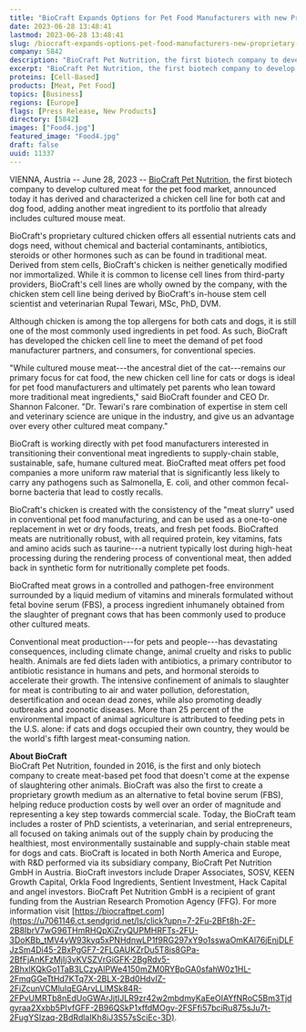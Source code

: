 ```yaml
---
title: "BioCraft Expands Options for Pet Food Manufacturers with new Proprietary Chicken Cell Line"
date: 2023-06-28 13:48:41
lastmod: 2023-06-28 13:48:41
slug: /biocraft-expands-options-pet-food-manufacturers-new-proprietary-chicken-cell-line
company: 5842
description: "BioCraft Pet Nutrition, the first biotech company to develop cultured meat for the pet food market, announced today it has derived and characterized a chicken cell line for both cat and dog food, adding another meat ingredient to its portfolio that already includes cultured mouse meat."
excerpt: "BioCraft Pet Nutrition, the first biotech company to develop cultured meat for the pet food market, announced today it has derived and characterized a chicken cell line for both cat and dog food, adding another meat ingredient to its portfolio that already includes cultured mouse meat."
proteins: [Cell-Based]
products: [Meat, Pet Food]
topics: [Business]
regions: [Europe]
flags: [Press Release, New Products]
directory: [5842]
images: ["Food4.jpg"]
featured_image: "Food4.jpg"
draft: false
uuid: 11337
---
```

VIENNA, Austria -- June 28, 2023 -- [BioCraft Pet
Nutrition](https://u7061146.ct.sendgrid.net/ls/click?upn=7-2Fu-2BFt8h-2F-2B8IbrV7wG96TO3cmrcgK2OkhgI1G9SLQvk-3DzuHI_tMV4yW93kyq5xPNHdnwLP1f9RG297xY9o1sswaOmKAl76jEnjDLFJzSm4Di45-2BxPgGF7-2FLGAUKZrDu5T8is8GPa-2BfFjAnKFzMjIj3vKVSZVrGiGFK-2BgRdv5-2BhxlKQkGo1TaB3LCzyAIPWe4150mZM0RYBpGA0sfahW0z1HL-2FmqGGeTtHd7KTq7X-2BLX-2Bd0HdvIZ-2FiZcunVCMluIqEGArvLEHCBnQz4bRJ3519cCVfoIVZmY7Ngt4v9Hj64kyCBXfbT7yxg67Ckjcdd-2FuW4mFuUAp5uU8IxR5K3qbkziFMUmdfONtvG6ljJct6LuJRX6RyrnuDAJGVHZ6jGEZxKcWdx4L-2BL2fedxh1mwTyPlcakdY-3D),
the first biotech company to develop cultured meat for the pet food
market, announced today it has derived and characterized a chicken cell
line for both cat and dog food, adding another meat ingredient to its
portfolio that already includes cultured mouse meat.

BioCraft's proprietary cultured chicken offers all essential nutrients
cats and dogs need, without chemical and bacterial contaminants,
antibiotics, steroids or other hormones such as can be found in
traditional meat. Derived from stem cells, BioCraft's chicken is neither
genetically modified nor immortalized. While it is common to license
cell lines from third-party providers, BioCraft's cell lines are wholly
owned by the company, with the chicken stem cell line being derived by
BioCraft's in-house stem cell scientist and veterinarian Rupal Tewari,
MSc, PhD, DVM.

Although chicken is among the top allergens for both cats and dogs, it
is still one of the most commonly used ingredients in pet food. As such,
BioCraft has developed the chicken cell line to meet the demand of pet
food manufacturer partners, and consumers, for conventional species.

"While cultured mouse meat---the ancestral diet of the cat---remains our
primary focus for cat food, the new chicken cell line for cats or dogs
is ideal for pet food manufacturers and ultimately pet parents who lean
toward more traditional meat ingredients," said BioCraft founder and CEO
Dr. Shannon Falconer. "Dr. Tewari's rare combination of expertise in
stem cell and veterinary science are unique in the industry, and give us
an advantage over every other cultured meat company."

BioCraft is working directly with pet food manufacturers interested in
transitioning their conventional meat ingredients to supply-chain
stable, sustainable, safe, humane cultured meat. BioCrafted meat offers
pet food companies a more uniform raw material that is significantly
less likely to carry any pathogens such as Salmonella, E. coli, and
other common fecal-borne bacteria that lead to costly recalls.

BioCraft's chicken is created with the consistency of the "meat slurry"
used in conventional pet food manufacturing, and can be used as a
one-to-one replacement in wet or dry foods, treats, and fresh pet foods.
BioCrafted meats are nutritionally robust, with all required protein,
key vitamins, fats and amino acids such as taurine---a nutrient
typically lost during high-heat processing during the rendering process
of conventional meat, then added back in synthetic form for
nutritionally complete pet foods.

BioCrafted meat grows in a controlled and pathogen-free environment
surrounded by a liquid medium of vitamins and minerals formulated
without fetal bovine serum (FBS), a process ingredient inhumanely
obtained from the slaughter of pregnant cows that has been commonly used
to produce other cultured meats.

Conventional meat production---for pets and people---has devastating
consequences, including climate change, animal cruelty and risks to
public health. Animals are fed diets laden with antibiotics, a primary
contributor to antibiotic resistance in humans and pets, and hormonal
steroids to accelerate their growth. The intensive confinement of
animals to slaughter for meat is contributing to air and water
pollution, deforestation, desertification and ocean dead zones, while
also promoting deadly outbreaks and zoonotic diseases. More than 25
percent of the environmental impact of animal agriculture is attributed
to feeding pets in the U.S. alone: if cats and dogs occupied their own
country, they would be the world's fifth largest meat-consuming nation.
 

**About BioCraft**\
BioCraft Pet Nutrition, founded in 2016, is the first and only biotech
company to create meat-based pet food that doesn't come at the expense
of slaughtering other animals. BioCraft was also the first to create a
proprietary growth medium as an alternative to fetal bovine serum (FBS),
helping reduce production costs by well over an order of magnitude and
representing a key step towards commercial scale. Today, the BioCraft
team includes a roster of PhD scientists, a veterinarian, and serial
entrepreneurs, all focused on taking animals out of the supply chain by
producing the healthiest, most environmentally sustainable and
supply-chain stable meat for dogs and cats. BioCraft is located in both
North America and Europe, with R&D performed via its subsidiary company,
BioCraft Pet Nutrition GmbH in Austria. BioCraft investors include
Draper Associates, SOSV, KEEN Growth Capital, Orkla Food Ingredients,
Sentient Investment, Hack Capital and angel investors. BioCraft Pet
Nutrition GmbH is a recipient of grant funding from the Austrian
Research Promotion Agency (FFG). For more information visit
[https://biocraftpet.com](https://u7061146.ct.sendgrid.net/ls/click?upn=7-2Fu-2BFt8h-2F-2B8IbrV7wG96THmRHQpXiZryQUPMHRFTs-2FU-3DoKBb_tMV4yW93kyq5xPNHdnwLP1f9RG297xY9o1sswaOmKAl76jEnjDLFJzSm4Di45-2BxPgGF7-2FLGAUKZrDu5T8is8GPa-2BfFjAnKFzMjIj3vKVSZVrGiGFK-2BgRdv5-2BhxlKQkGo1TaB3LCzyAIPWe4150mZM0RYBpGA0sfahW0z1HL-2FmqGGeTtHd7KTq7X-2BLX-2Bd0HdvIZ-2FiZcunVCMluIqEGArvLLIMSk84R-2FPvUMRTb8nEdUoGWArJjtIJLR9zr42w2mbdmyKaEeOIAYfNRoC5Bm3Tjdgyraa2Xxbb5PIvfGFF-2B96QSkP1xffdMOgv-2FSFfi57bciRu875sJu7t-2FugYSIzaq-2BdRdlaIKh8iJ3S57sSciEc-3D).
